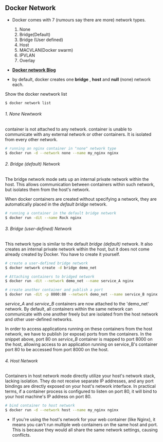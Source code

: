 ## Docker Network

* Docker comes with 7 (rumours say there are more) network types.

  1. None
  2. Bridge(Default)
  3. Bridge (User defined)
  4. Host
  5. MACVLAN(Docker swarm)
  6. IPVLAN
  7. Overlay
* **[Docker network Blog](https://dev.to/nobleman97/docker-networking-101-a-blueprint-for-seamless-container-connectivity-3i5b#docker-network-types)**
* by default, docker creates one  **bridge** , **host** and  **null** (none) network each.

Show the docker newtwork list

```bash
$ docker network list
```

###### 1. None Newtwork

container is not attached to any network. container is unable to communicate with any external network or other containers. It is isolated from every other network.

```bash
# running an nginx container in "none" network type
$ docker run -d --network none --name my_nginx nginx
```

###### 2. Bridge (default) Network

The bridge network mode sets up an internal private network within the host. This allows communication between containers within such network, but isolates them from the host's network.

When docker containers are created without specifying a network, they are automatically placed in the *default bridge* network.

```bash
# running a container in the default bridge network
$ docker run -dit --name Rock nginx
```

###### 3. Bridge (user-defined) Network

This network type is similar to the default *bridge (default)* network. It also creates an internal private network within the host, but it does not come already created by Docker. You have to create it yourself.

```bash
# create a user-defined bridge network
$ docker network create -d bridge demo_net
```

```bash
# Attaching containers to bridged network
$ docker run -dit --network demo_net --name service_A nginx

# create another container and publish a port
$ docker run -dit -p 8000:80 --network demo_net --name service_B nginx
```

*service_A* and *service_B* containers are now attached to the 'demo_net' network. By default, all containers within the same network can communicate with one another freely but are isolated from the host network and other user-defined networks.

In order to access applications running on these containers from the host network, we have to publish (or expose) ports from the containers. In the snippet above, port 80 on *service_B* container is mapped to port 8000 on the host, allowing access to an application running on service_B's container port 80 to be accessed from port 8000 on the host.


###### 4. Host Network

Containers in host network mode directly utilize your host's network stack, lacking isolation. They do not receive separate IP addresses, and any port bindings are directly exposed on your host's network interface. In practical terms, if a container process is configured to listen on port 80, it will bind to your host machine's IP address on port 80.

```bash
# bind container to host network
$ docker run -d --network host --name my_nginx nginx
```


* If you're using the host's network for your web container (like Nginx), it means you can't run multiple web containers on the same host and port. This is because they would all share the same network settings, causing conflicts.
